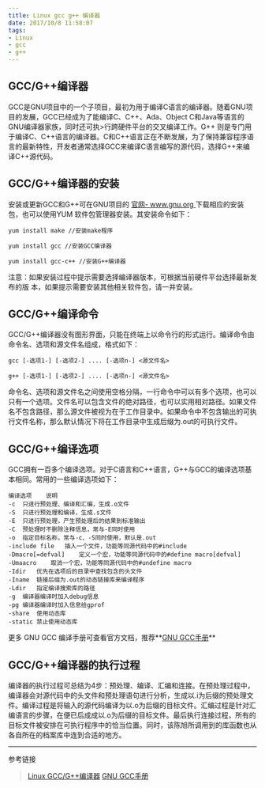 ```yaml
---
title: Linux gcc g++ 编译器
date: 2017/10/8 11:58:07 
tags: 
- Linux
- gcc
- g++ 
---
```


## GCC/G++编译器
GCC是GNU项目中的一个子项目，最初为用于编译C语言的编译器。随着GNU项目的发展，GCC已经成为了能编译C、C++、Ada、Object C和Java等语言的GNU编译器家族，同时还可执>行跨硬件平台的交叉编译工作。G++ 则是专门用于编译C、C++语言的编译器。C和C++语言正在不断发展，为了保持兼容程序语言的最新特性，开发者通常选择GCC来编译C语言编写的源代码，选择G++来编译C++源代码。

## GCC/G++编译器的安装

安装或更新GCC和G++可在GNU项目的 [官网- www.gnu.org ](www.gnu.org) 下载相应的安装包，也可以使用YUM 软件包管理器安装。其安装命令如下：

    yum install make //安装make程序
    
    yum install gcc //安装GCC编译器
    
    yum install gcc-c++ //安装G++编译器
    
注意：如果安装过程中提示需要选择编译器版本，可根据当前硬件平台选择最新发布的版
本，如果提示需要安装其他相关软件包，请一并安装。

## GCC/G++编译命令

GCC/G++编译器没有图形界面，只能在终端上以命令行的形式运行。编译命令由命令名、选项和源文件名组成，格式如下：

    gcc [-选项1-] [-选项2-] .... [-选项n-] <源文件名>
    
    g++ [-选项1-] [-选项2-] .... [-选项n-] <源文件名>

命令名、选项和源文件名之间使用空格分隔，一行命令中可以有多个选项，也可以只有一个选项。文件名可以包含文件的绝对路径，也可以实用相对路径。如果文件名不包含路径，那么源文件被视为在于工作目录中。如果命令中不包含输出的可执行文件名称，那么默认情况下将在工作目录中生成后缀为.out的可执行文件。

## GCC/G++编译选项

GCC拥有一百多个编译选项。对于C语言和C++语言，G++与GCC的编译选项基本相同。常用的一些编译选项如下：

    编译选项	说明
    -c	只进行预处理、编译和汇编，生成.o文件
    -S	只进行预处理和编译，生成.s文件
    -E	只进行预处理，产生预处理后的结果到标准输出
    -C	预处理时不删除注释信息，常与-E同时使用
    -o	指定目标名称，常与-c、-S同时使用，默认是.out
    -include file	插入一个文件，功能等同源代码中的#include
    -Dmacro[=defval]	定义一个宏，功能等同源代码中的#define macro[defval]
    -Umaacro	取消一个宏，功能等同源代码中的#undefine macro
    -Idir	优先在选项后的目录中查找包含的头文件
    -Iname	链接后缀为.out的动态链接库来编译程序
    -Ldir	指定编译搜索库的路径
    -g	编译器编译时加入debug信息
    -pg	编译器编译时加入信息给gprof
    -share	使用动态库
    -static	禁止使用动态库

更多 GNU GCC 编译手册可查看官方文档，推荐**[GNU GCC手册](http://www.shanghai.ws/gnu/gcc_1.htm)**

## GCC/G++编译器的执行过程

编译器的执行过程可总结为4步：预处理、编译、汇编和连接。在预处理过程中，编译器会对源代码中的头文件和预处理语句进行分析，生成以.i为后缀的预处理文件。编译过程是将输入的源代码编译为以.o为后缀的目标文件。汇编过程是针对汇编语言的步骤，在便已后成成以.o为后缀的目标文件。最后执行连接过程，所有的目标文件被安排在可执行程序中的恰当位置。同时，该陈旭所调用到的库函数也从各自所在的档案库中连到合适的地方。

---
参考链接
> [Linux GCC/G++编译器](http://www.cnblogs.com/banshine/p/5041584.html)
> [GNU GCC手册](http://www.shanghai.ws/gnu/gcc_1.htm)